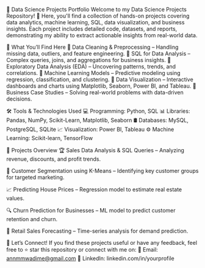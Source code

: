 🚀 Data Science Projects Portfolio
Welcome to my Data Science Projects Repository! 🎯 Here, you'll find a collection of hands-on projects covering data analytics, machine learning, SQL, data visualization, and business insights. Each project includes detailed code, datasets, and reports, demonstrating my ability to extract actionable insights from real-world data.

📌 What You’ll Find Here
🔹 Data Cleaning & Preprocessing – Handling missing data, outliers, and feature engineering.
🔹 SQL for Data Analysis – Complex queries, joins, and aggregations for business insights.
🔹 Exploratory Data Analysis (EDA) – Uncovering patterns, trends, and correlations.
🔹 Machine Learning Models – Predictive modeling using regression, classification, and clustering.
🔹 Data Visualization – Interactive dashboards and charts using Matplotlib, Seaborn, Power BI, and Tableau.
🔹 Business Case Studies – Solving real-world problems with data-driven decisions.

🛠 Tools & Technologies Used
💻 Programming: Python, SQL
📊 Libraries: Pandas, NumPy, Scikit-Learn, Matplotlib, Seaborn
🛢 Databases: MySQL, PostgreSQL, SQLite
📈 Visualization: Power BI, Tableau
⚙️ Machine Learning: Scikit-learn, TensorFlow

📂 Projects Overview
🏆 Sales Data Analysis & SQL Queries – Analyzing revenue, discounts, and profit trends.

🤖 Customer Segmentation using K-Means – Identifying key customer groups for targeted marketing.

📈 Predicting House Prices – Regression model to estimate real estate values.

🔍 Churn Prediction for Businesses – ML model to predict customer retention and churn.

🏬 Retail Sales Forecasting – Time-series analysis for demand prediction.

📢 Let’s Connect!
If you find these projects useful or have any feedback, feel free to ⭐ star this repository or connect with me on:
📧 Email: annmmwadime@gmail.com
🔗 LinkedIn: linkedin.com/in/yourprofile
